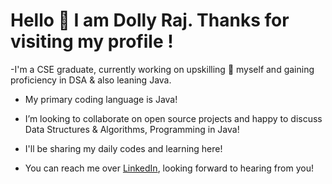 # Hello :wave: I am Dolly Raj. Thanks for visiting my profile !
-I'm a CSE graduate, currently working on upskilling 🌱 myself and gaining proficiency in DSA & also leaning Java.
- My primary coding language is Java!

- I’m looking to collaborate on open source projects and happy to discuss Data Structures & Algorithms, Programming in Java! 

- I'll be sharing my daily codes and learning here!

- You can reach me over [LinkedIn](https://www.linkedin.com/in/dolly-raj-10423817b/), looking forward to hearing from you!

